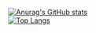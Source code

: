 [![Anurag's GitHub stats](https://github-readme-stats.vercel.app/api?username=Mergemat&show_icons=true&theme=dark&custom_title=Stats)](https://github.com/anuraghazra/github-readme-stats)  
[![Top Langs](https://github-readme-stats.vercel.app/api/top-langs/?username=Mergemat&langs_count=8&layout=compact&theme=dark)](https://github.com/anuraghazra/github-readme-stats)
